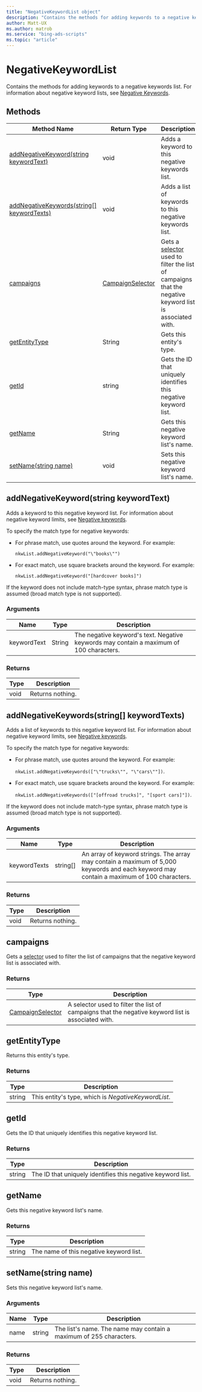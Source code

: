 ```yaml
---
title: "NegativeKeywordList object"
description: "Contains the methods for adding keywords to a negative keywords list."
author: Matt-UX
ms.author: matrob
ms.service: "bing-ads-scripts"
ms.topic: "article"
---
```


# NegativeKeywordList

Contains the methods for adding keywords to a negative keywords list. For information about negative keyword lists, see [Negative Keywords](/advertising/guides/entity-hierarchy-limits#negativekeywords).

## Methods
|Method Name|Return Type|Description|
|-|-|-
[addNegativeKeyword(string keywordText)](#addnegativekeyword-string-keywordtext-)|void|Adds a keyword to this negative keywords list.
[addNegativeKeywords(string[] keywordTexts)](#addnegativekeywords-string-keywordtexts-)|void|Adds a list of keywords to this negative keywords list.
[campaigns](#campaigns)|[CampaignSelector](./CampaignSelector.md)|Gets a [selector](../concepts/selectors.md) used to filter the list of campaigns that the negative keyword list is associated with.
[getEntityType](#getentitytype)|String|Gets this entity's type.
[getId](#getid)|string|Gets the ID that uniquely identifies this negative keyword list.
[getName](#getname)|String|Gets this negative keyword list's name.
[setName(string name)](#setname-string-name-)|void|Sets this negative keyword list's name.


## <a name="addnegativekeyword-string-keywordtext-"></a>addNegativeKeyword(string keywordText)
Adds a keyword to this negative keyword list. For information about negative keyword limits, see [Negative keywords](/advertising/guides/entity-hierarchy-limits#negativekeywords). 

To specify the match type for negative keywords:

- For phrase match, use quotes around the keyword. For example:  
  
  `nkwList.addNegativeKeyword("\"books\"")`  
  
- For exact match, use square brackets around the keyword. For example:  
  
  `nkwList.addNegativeKeyword("[hardcover books]")`

If the keyword does not include match-type syntax, phrase match type is assumed (broad match type is not supported).

### Arguments
|Name|Type|Description|
|-|-|-
keywordText|String|The negative keyword's text. Negative keywords may contain a maximum of 100 characters. 

### Returns
|Type|Description|
|-|-
void|Returns nothing.


## <a name="addnegativekeywords-string-keywordtexts-"></a>addNegativeKeywords(string[] keywordTexts)
Adds a list of keywords to this negative keyword list. For information about negative keyword limits, see [Negative keywords](/advertising/guides/entity-hierarchy-limits#negativekeywords).

To specify the match type for negative keywords:

- For phrase match, use quotes around the keyword. For example:  
  
  `nkwList.addNegativeKeywords(["\"trucks\"", "\"cars\""])`.  
  
- For exact match, use square brackets around the keyword. For example:  
  
  `nkwList.addNegativeKeywords(["[offroad trucks]", "[sport cars]"])`.

If the keyword does not include match-type syntax, phrase match type is assumed (broad match type is not supported).

### Arguments
|Name|Type|Description|
|-|-|-
keywordTexts|string[]|An array of keyword strings. The array may contain a maximum of 5,000 keywords and each keyword may contain a maximum of 100 characters.

### Returns
|Type|Description|
|-|-
void|Returns nothing.


## <a name="campaigns"></a>campaigns

Gets a [selector](../concepts/selectors.md) used to filter the list of campaigns that the negative keyword list is associated with. 

### Returns

|Type|Description|
|-|-
[CampaignSelector](./CampaignSelector.md)|A selector used to filter the list of campaigns that the negative keyword list is associated with.


## <a name="getentitytype"></a>getEntityType
Returns this entity's type. 

### Returns
|Type|Description|
|-|-
string|This entity's type, which is *NegativeKeywordList*.


## <a name="getid"></a>getId
Gets the ID that uniquely identifies this negative keyword list.

### Returns
|Type|Description|
|-|-
string|The ID that uniquely identifies this negative keyword list.


## <a name="getname"></a>getName
Gets this negative keyword list's name.

### Returns
|Type|Description|
|-|-
string|The name of this negative keyword list.


## <a name="setname-string-name-"></a>setName(string name)
Sets this negative keyword list's name.

### Arguments
|Name|Type|Description|
|-|-|-
name|string|The list's name. The name may contain a maximum of 255 characters.

### Returns
|Type|Description|
|-|-
void|Returns nothing.

